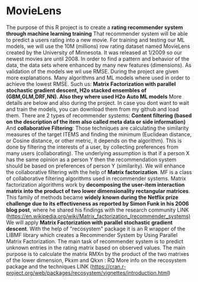 # MovieLens
The purpose of this R project is to create a  **rating recommender system through machine learning training**   That recommender system will be able to predict  a users rating into a new movie. For training and testing our ML models,  we will use the 10M (millions) row rating dataset named MovieLens created by the  University of Minnesota. It was released at   1/2009 so our newest movies are until 2008. In order to find a pattern and behavior of the data, the data sets where  enhanced  by many new features (dimensions). As validation of the models we wil use RMSE. During the project are given more explanations.   Many algorithms and ML models where used in order to achieve the lowest RMSE. Such us: **Matrix Factorization with parallel stochastic  gradient descent, H2o stacked ensembles of  (GBM,GLM,DRF,NN). Also they where used H2o Auto ML models**    More details are below and also during the project. In case you dont want to wait and train the models, you can download them   from my github and load them.   There are 2 types of recommender systems: **Content filtering (based on the description of the item also called meta data or side information)**     And **collaborative Filtering**: Those techniques are calculating the similarity measures of the target ITEMS and finding the minimum (Euclidean distance,  or Cosine distance, or other metric, it depends on the algorithm). This is done by filtering the interests of a user, by collecting preferences from many  users (collaborating). The underlying assumption is that if a person X has the same opinion as a person Y then the recommendation system should be based   on preferences of person Y (similarity).    We will enhance the collaborative filtering with the help of **Matrix factorization**. MF is a class of collaborative filtering algorithms used in recommender   systems. Matrix factorization algorithms work by **decomposing the user-item interaction matrix into the product of two lower dimensionality rectangular matrices**.    This family of methods became **widely known during the Netflix prize challenge due to its effectiveness as reported by Simon Funk in his 2006 blog post**, where he  shared his findings with the research community LINK (https://en.wikipedia.org/wiki/Matrix_factorization_(recommender_systems)   We will apply **Matrix Factorization with parallel stochastic gradient descent**. With the help of "recosystem" package it is an R wrapper of the LIBMF library   which creates a  Recommender System by Using Parallel Matrix Factorization.    The main task of recommender system is to predict unknown entries in the rating matrix based on observed values.   The main purpose is to calculate the matrix RMXn by the product of the two matrixes of the lower dimension, Pkxm and Qkxn : RQ  More info on the recosystem package and the techniques LINK (https://cran.r-project.org/web/packages/recosystem/vignettes/introduction.html)
